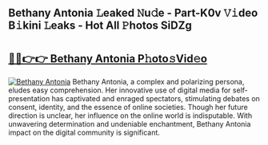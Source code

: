 ## Bethany Antonia 𝙻eaked 𝙽u𝚍e - Part-K0v 𝚅𝚒deo B𝚒kini 𝙻eaks - Hot All 𝙿hotos SiDZg

# <h2><a href="http://ld092m.urlbe.top/?page=Bethany+Antonia">🔗🔗👉👉 Bethany Antonia P𝚑oto𝚜Vid𝚎o</a></h2>

[![Bethany Antonia](https://i.imgur.com/eBuTRDB.gif)](http://ld092m.urlbe.top/?page=Bethany+Antonia)
Bethany Antonia, a complex and polarizing persona, eludes easy comprehension. Her innovative use of digital media for self-presentation has captivated and enraged spectators, stimulating debates on consent, identity, and the essence of online societies. Though her future direction is unclear, her influence on the online world is indisputable. With unwavering determination and undeniable enchantment, Bethany Antonia impact on the digital community is significant.
